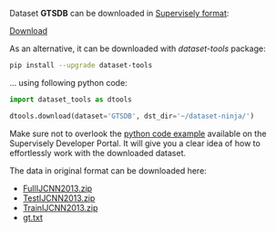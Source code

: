 Dataset **GTSDB** can be downloaded in [Supervisely format](https://developer.supervisely.com/api-references/supervisely-annotation-json-format):

 [Download](https://www.dropbox.com/scl/fi/aa2k5zdfjam4tvyxzk9ex/gtsdb-DatasetNinja.tar?rlkey=qfrfxo2kzhjm8jfztnx0ixs8t&dl=1)

As an alternative, it can be downloaded with *dataset-tools* package:
``` bash
pip install --upgrade dataset-tools
```

... using following python code:
``` python
import dataset_tools as dtools

dtools.download(dataset='GTSDB', dst_dir='~/dataset-ninja/')
```
Make sure not to overlook the [python code example](https://developer.supervisely.com/getting-started/python-sdk-tutorials/iterate-over-a-local-project) available on the Supervisely Developer Portal. It will give you a clear idea of how to effortlessly work with the downloaded dataset.

The data in original format can be downloaded here:

- [FullIJCNN2013.zip](https://sid.erda.dk/public/archives/ff17dc924eba88d5d01a807357d6614c/FullIJCNN2013.zip)
- [TestIJCNN2013.zip](https://sid.erda.dk/public/archives/ff17dc924eba88d5d01a807357d6614c/TestIJCNN2013.zip)
- [TrainIJCNN2013.zip](https://sid.erda.dk/public/archives/ff17dc924eba88d5d01a807357d6614c/TrainIJCNN2013.zip)
- [gt.txt](https://sid.erda.dk/public/archives/ff17dc924eba88d5d01a807357d6614c/gt.txt)
